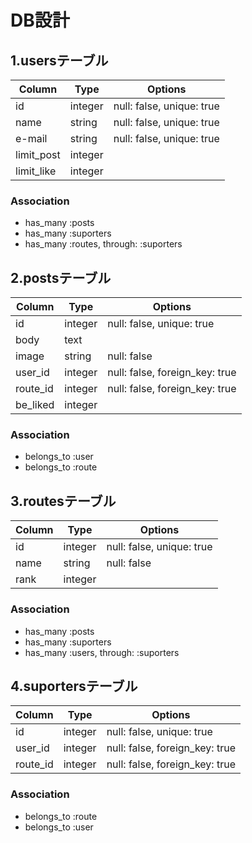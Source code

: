 # DB設計

## 1.usersテーブル

|Column|Type|Options|
|------|----|-------|
|id|integer|null: false, unique: true|
|name|string|null: false, unique: true|
|e-mail|string|null: false, unique: true|
|limit_post|integer||
|limit_like|integer||

### Association
- has_many :posts
- has_many :suporters
- has_many :routes, through: :suporters

## 2.postsテーブル

|Column|Type|Options|
|------|----|-------|
|id|integer|null: false, unique: true|
|body|text||
|image|string|null: false|
|user_id|integer|null: false, foreign_key: true|
|route_id|integer|null: false, foreign_key: true|
|be_liked|integer||


### Association
- belongs_to :user
- belongs_to :route

## 3.routesテーブル

|Column|Type|Options|
|------|----|-------|
|id|integer|null: false, unique: true|
|name|string|null: false|
|rank|integer||

### Association
- has_many :posts
- has_many :suporters
- has_many :users, through: :suporters

## 4.suportersテーブル

|Column|Type|Options|
|------|----|-------|
|id|integer|null: false, unique: true|
|user_id|integer|null: false, foreign_key: true|
|route_id|integer|null: false, foreign_key: true|

### Association
- belongs_to :route
- belongs_to :user
